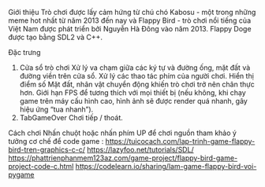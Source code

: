 Giới thiệu
Trò chơi được lấy cảm hứng từ chú chó Kabosu - một trong những meme hot nhất từ năm 2013 đến nay và Flappy Bird - trò chơi nổi tiếng của Việt Nam được phát triển bởi Nguyễn Hà Đông vào năm 2013.
Flappy Doge được tạo bằng SDL2 và C++.
 

Đặc trưng
1. Cửa sổ trò chơi 
Xử lý va chạm giữa các ký tự và đường ống, mặt đất và đường viền trên cửa sổ.
Xử lý các thao tác phím của người chơi.
Hiển thị điểm số
Mặt đất, nhân vật chuyển động khiến trò chơi trở nên chân thực hơn.
Giới hạn FPS để tương thích với mọi thiết bị (nếu không, khi chạy game trên máy cấu hình cao, hình ảnh sẽ được render quá nhanh, gây hiệu ứng “tua nhanh”).
2. TabGameOver
Chơi tiếp / thoát.

Cách chơi
Nhấn chuột hoặc nhấn phím UP để chơi
nguồn tham khảo ý tưởng cơ chế để code game :
https://tuicocach.com/lap-trinh-game-flappy-bird-tren-graphics-c-c/
https://lazyfoo.net/tutorials/SDL/
https://phattrienphanmem123az.com/game-project/flappy-bird-game-project-code-c.html
https://codelearn.io/sharing/lam-game-flappy-bird-voi-pygame



